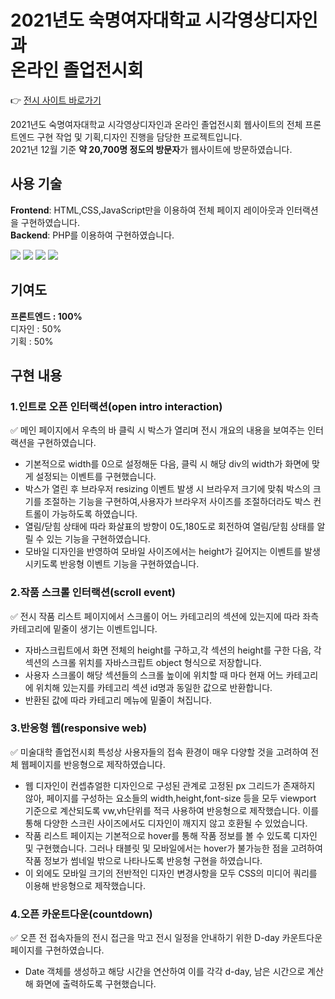 # 2021년도 숙명여자대학교 시각영상디자인과<br>온라인 졸업전시회
👉 [전시 사이트 바로가기](http://smvdgradshow.com/2021)
<p>2021년도 숙명여자대학교 시각영상디자인과 온라인 졸업전시회 웹사이트의 전체 프론트엔드 구현 작업 및 기획,디자인 진행을 담당한 프로젝트입니다.
  <br>2021년 12월 기준 <b>약 20,700명 정도의 방문자</b>가 웹사이트에 방문하였습니다.</p>


## 사용 기술
<b>Frontend</b>: HTML,CSS,JavaScript만을 이용하여 전체 페이지 레이아웃과 인터랙션을 구현하였습니다.<br>
<b>Backend</b>: PHP를 이용하여 구현하였습니다.<br>
<div>
  <img src="https://img.shields.io/badge/HTML-E34F26?style=flat-square&logo=HTML5&logoColor=white"/>
  <img src="https://img.shields.io/badge/CSS-1572B6?style=flat-square&logo=CSS3&logoColor=white"/>
  <img src="https://img.shields.io/badge/Javascript-F7DF1E?style=flat-square&logo=JAVASCRIPT&logoColor=white"/>
  <img src="https://img.shields.io/badge/PHP-1572B6?style=flat-square&logo=PHP&logoColor=white"/>
</div>

## 기여도
<b>프론트엔드 : 100%</b><br>
디자인 : 50%<br>
기획 : 50%

## 구현 내용
### 1.인트로 오픈 인터랙션(open intro interaction)
✅ 메인 페이지에서 우측의 바 클릭 시 박스가 열리며 전시 개요의 내용을 보여주는 인터랙션을 구현하였습니다.
- 기본적으로 width를 0으로 설정해둔 다음, 클릭 시 해당 div의 width가 화면에 맞게 설정되는 이벤트를 구현했습니다.
- 박스가 열린 후 브라우저 resizing 이벤트 발생 시 브라우저 크기에 맞춰 박스의 크기를 조절하는 기능을 구현하여,사용자가 브라우저 사이즈를 조절하더라도 박스 컨트롤이 가능하도록 하였습니다.
- 열림/닫힘 상태에 따라 화살표의 방향이 0도,180도로 회전하여 열림/닫힘 상태를 알릴 수 있는 기능을 구현하였습니다.
- 모바일 디자인을 반영하여 모바일 사이즈에서는 height가 길어지는 이벤트를 발생시키도록 반응형 이벤트 기능을 구현하였습니다.

### 2.작품 스크롤 인터랙션(scroll event)
✅ 전시 작품 리스트 페이지에서 스크롤이 어느 카테고리의 섹션에 있는지에 따라 좌측 카테고리에 밑줄이 생기는 이벤트입니다.
- 자바스크립트에서 화면 전체의 height를 구하고,각 섹션의 height를 구한 다음, 각 섹션의 스크롤 위치를 자바스크립트 object 형식으로 저장합니다. 
- 사용자 스크롤이 해당 섹션들의 스크롤 높이에 위치할 때 마다 현재 어느 카테고리에 위치해 있는지를 카테고리 섹션 id명과 동일한 값으로 반환합니다.
- 반환된 값에 따라 카테고리 메뉴에 밑줄이 쳐집니다.</p>

### 3.반응형 웹(responsive web)
✅ 미술대학 졸업전시회 특성상 사용자들의 접속 환경이 매우 다양할 것을 고려하여 전체 웹페이지를 반응형으로 제작하였습니다.
- 웹 디자인이 컨셉츄얼한 디자인으로 구성된 관계로 고정된 px 그리드가 존재하지 않아, 페이지를 구성하는 요소들의 width,height,font-size 등을 모두 viewport 기준으로 계산되도록 vw,vh단위를 적극 사용하여 반응형으로 제작했습니다. 이를 통해 다양한 스크린 사이즈에서도 디자인이 깨지지 않고 호환될 수 있었습니다.  
- 작품 리스트 페이지는 기본적으로 hover를 통해 작품 정보를 볼 수 있도록 디자인 및 구현했습니다. 그러나 태블릿 및 모바일에서는 hover가 불가능한 점을 고려하여 작품 정보가 썸네일 밖으로 나타나도록 반응형 구현을 하였습니다.
- 이 외에도 모바일 크기의 전반적인 디자인 변경사항을 모두 CSS의 미디어 쿼리를 이용해 반응형으로 제작했습니다.

### 4.오픈 카운트다운(countdown)
✅ 오픈 전 접속자들의 전시 접근을 막고 전시 일정을 안내하기 위한 D-day 카운트다운 페이지를 구현하였습니다.
- Date 객체를 생성하고 해당 시간을 연산하여 이를 각각 d-day, 남은 시간으로 계산해 화면에 출력하도록 구현했습니다.

